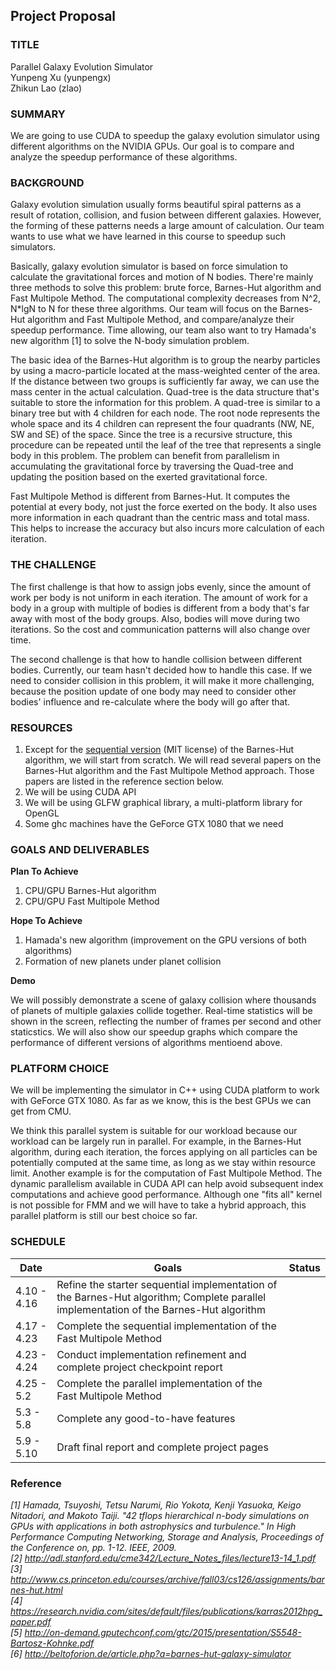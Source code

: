 <!---
## Key Deadlines
- Mon April 10th (11:59 pm) -- Project Proposal Due
- Tue April 25th (11:59 pm) -- Project Checkpoint Report Due
- Wed May 10th (9:00am) -- Project pages are made available to judges for finalist selection.
- Thurs May 11th (3 pm) -- Finalists announced, presentation time sign ups
- Fri May 12th -- Parallelism Competition Day + Project Party / Final Report Due at 11:59pm
-->

## Project Proposal
<!---The purpose of the proposal is two-fold:

Writing your ideas down forces you to organize your thoughts about your project.
It gives 15-418/618 course staff the ability to verify your plans are of the right scope given our expectations (it also gives us the ability to offer suggestions and help).
Please create a web page for your project. Your project page should contain the following sections and content:
-->
### TITLE  

Parallel Galaxy Evolution Simulator  
Yunpeng Xu (yunpengx)  
Zhikun Lao (zlao)  

<!---Please provide the title of your project, followed by the names of all team members. Teams may include up to two students. There are no exceptions to this rule.
-->  

### SUMMARY  

We are going to use CUDA to speedup the galaxy evolution simulator using different algorithms on the NVIDIA GPUs. Our goal is to compare and analyze the speedup performance of these algorithms.

<!---Summarize your project in no more than 2-3 sentences. Describe what you plan to do and what parallel systems you will be working with. Example one-liners include (you should add a bit more detail):

We are going to implement an optimized Smoothed Particle Hydrodynamics fluid solver on the NVIDIA GPUs in the lab.
We are going port the Go runtime to Blacklight.
We are going to create optimized implementations of sparse-matrix multiplication on both GPU and multi-core CPU platforms, and perform a detailed analysis of both systems' performance characteristics.
We are going to back-engineer the unpublished machine specifications of the GPU in the tablet my partner just purchased.
We are going to implement two possible algorithms for a real-time computer vision application on a mobile device and measure their energy consumption in the lab.
-->

### BACKGROUND  

Galaxy evolution simulation usually forms beautiful spiral patterns as a result of rotation, collision, and fusion between different galaxies. However, the forming of these patterns needs a large amount of calculation. Our team wants to use what we have learned in this course to speedup such simulators.

Basically, galaxy evolution simulator is based on force simulation to calculate the gravitational forces and motion of N bodies. There're mainly three methods to solve this problem: brute force, Barnes-Hut algorithm and Fast Multipole Method. The computational complexity decreases from N^2, N*lgN to N for these three algorithms. Our team will focus on the Barnes-Hut algorithm and Fast Multipole Method, and compare/analyze their speedup performance.
Time allowing, our team also want to try Hamada's new algorithm [1] to solve the N-body simulation problem.

The basic idea of the Barnes-Hut algorithm is to group the nearby particles by using a macro-particle located at the mass-weighted center of the area. If the distance between two groups is sufficiently far away, we can use the mass center in the actual calculation. Quad-tree is the data structure that's suitable to store the information for this problem. A quad-tree is similar to a binary tree but with 4 children for each node. The root node represents the whole space and its 4 children can represent the four quadrants (NW, NE, SW and SE) of the space. Since the tree is a recursive structure, this procedure can be repeated until the leaf of the tree that represents a single body in this problem. The problem can benefit from parallelism in accumulating the gravitational force by traversing the Quad-tree and updating the position based on the exerted gravitational force.  

Fast Multipole Method is different from Barnes-Hut. It computes the potential at every body, not just the force exerted on the body. It also uses more information in each quadrant than the centric mass and total mass. This helps to increase the accuracy but also incurs more calculation of each iteration.

<!---If your project involves accelerating a compute-intensive application, describe the application or piece of the application you are going to implement in more detail. This description need only be a few paragraphs. It might be helpful to include a block diagram or pseudocode of the basic idea. An important detail is what aspects of the problem might benefit from parallelism? And why?
--->

### THE CHALLENGE

The first challenge is that how to assign jobs evenly, since the amount of work per body is not uniform in each iteration. The amount of work for a body in a group with multiple of bodies is different from a body that's far away with most of the body groups. Also, bodies will move during two iterations. So the cost and communication patterns will also change over time.

The second challenge is that how to handle collision between different bodies. Currently, our team hasn't decided how to handle this case. If we need to consider collision in this problem, it will make it more challenging, because the position update of one body may need to consider other bodies' influence and re-calculate where the body will go after that.

<!---Describe why the problem is challenging. What aspects of the problem might make it difficult to parallelize? In other words, what to you hope to learn by doing the project?

Describe the workload: what are the dependencies, what are its memory access characteristics? (is there locality? is there a high communication to computation ratio?), is there divergent execution?
Describe constraints: What are the properties of the system that make mapping the workload to it challenging?
-->

### RESOURCES

<!--
Describe the resources (type of computers, starter code, etc.) you will use. What code base will you start from? Are you starting from scratch or using an existing piece of code? Is there a book or paper that you are using as a reference (if so, provide a citation)? Are there any other resources you need, but haven't figured out how to obtain yet? Could you benefit from access to any special machines?

For the brute force approach, we will start from scratch since it is rather straightforward. We will implement two versions: CPU version and GPU version. The CPU version will serve as a baseline implementation for the GPU version. Also, these two implementation will, altogether, be two of our baseline implementations for the Barnes-Hut algorithm approach and the Fast Multipole Method approach.

For the Barnes-Hut algorithm approach, we will use [this](https://github.com/kgabis/gravitysim) as our starter code. This piece of source code lienced under The MIT License. However, this piece is just a CPU sequential version of the Barnes-Hut algorithm. After carefully analyzing and examining its code base, we will create our CPU **baseline implementation** based on it. Adding to that, we will create our GPU version. We will read several papers on this algorithm to aid our understanding.

For the Fast Multipole Method approach, we will start from scratch because it is not as straightforward as the former two methods and we think we can understand it better by coding it. There will also be two versions. 
-->


1. Except for the [sequential version](https://github.com/kgabis/gravitysim) (MIT license) of the Barnes-Hut algorithm, we will start from scratch. We will read several papers on the Barnes-Hut algorithm and the Fast Multipole Method approach. Those papers are listed in the reference section below.
2. We will be using CUDA API
3. We will be using GLFW graphical library, a multi-platform library for OpenGL
4. Some ghc machines have the GeForce GTX 1080 that we need

### GOALS AND DELIVERABLES   

<!--
Describe the deliverables or goals of your project.

This is by far the most important section of the proposal:

Separate your goals into what you PLAN TO ACHIEVE (what you believe you must get done to have a successful project and get the grade you expect) and an extra goal or two that you HOPE TO ACHIEVE if the project goes really well and you get ahead of schedule. It may not be possible to state precise performance goals at this time, but we encourage you be as precise as possible. If you do state a goal, give some justification of why you think you can achieve it. (e.g., I hope to speed up my starter code 10x, because if I did it would run in real-time.)
If applicable, describe the demo you plan to show at the parallelism computation (will it be an interactive demo? will you show an output of the program that is really neat? will you show speedup graphs?). Specifically, what will you show us that will demonstrate you did a good job?
If your project is an analysis project, what are you hoping to learn about the workload or system being studied? What question(s) do you plan to answer in your analysis?
Systems project proposals should describe what the system will be capable of and what performance is hoped to be achieved.

-->

**Plan To Achieve**

1. CPU/GPU Barnes-Hut algorithm
2. CPU/GPU Fast Multipole Method

**Hope To Achieve**

1. Hamada's new algorithm (improvement on the GPU versions of both algorithms)
2. Formation of new planets under planet collision

<!-- 3. interactive user interface -->

<!--
Performance goals:

XXX

-->

**Demo**

We will possibly demonstrate a scene of galaxy collision where thousands of planets of multiple galaxies collide together. Real-time statistics will be shown in the screen, reflecting the number of frames per second and other staticstics. We will also show our speedup graphs which compare the performance of different versions of algorithms mentioend above.

<!--
In order to show that we did a good job, we will ...
-->

<!--
do a calculation of how much speedup ideally we can achieve using that piece of hardware. Then we will compare this ideal speedup with the speedup we achieve.

The factors taken into consideration in the calculation are, for example, hardwre specifications, sequential part, and etc. 
-->

<!--
To enable an interactive interface, we will make use the opengl function which allows users to observe the scene from different angles.
-->

<!--
Adding to that, we may allow users to interact with the collision scene by swiping the pointer (of the mouse) in the scene, where the pointer serves as a gravitational concentration.
-->

### PLATFORM CHOICE  

<!--
Describe why the platform (computer and/or language) you have chosen is a good one for your needs. Why does it make sense to use this parallel system for the workload you have chosen?
-->

We will be implementing the simulator in C++ using CUDA platform to work with GeForce GTX 1080. As far as we know, this is the best GPUs we can get from CMU.

We think this parallel system is suitable for our workload because our workload can be largely run in parallel. For example, in the Barnes-Hut algorithm, during each iteration, the forces applying on all particles can be potentially computed at the same time, as long as we stay within resource limit. Another example is for the computation of Fast Multipole Method. The dynamic parallelism available in CUDA API can help avoid subsequent index computations and achieve good performance. Although one "fits all" kernel is not possible for FMM and we will have to take a hybrid approach, this parallel platform is still our best choice so far.

### SCHEDULE  

| Date        | Goals                                                                                                                                  | Status |
|-------------|----------------------------------------------------------------------------------------------------------------------------------------|--------|
| 4.10 - 4.16 | Refine the starter sequential implementation of the Barnes-Hut algorithm; Complete parallel implementation of the Barnes-Hut algorithm |        |
| 4.17 - 4.23 | Complete the sequential implementation of the Fast Multipole Method                                                                    |        |
| 4.23 - 4.24 | Conduct implementation refinement and complete project checkpoint report                                                               |        |
| 4.25 - 5.2  | Complete the parallel implementation of the Fast Multipole Method                                                                      |        |
| 5.3 - 5.8   | Complete any good-to-have features                                                                                               |        |
| 5.9 - 5.10  | Draft final report and complete project pages                                                                                          

### Reference  

*[1] Hamada, Tsuyoshi, Tetsu Narumi, Rio Yokota, Kenji Yasuoka, Keigo Nitadori, and Makoto Taiji. "42 tflops hierarchical n-body simulations on GPUs with applications in both astrophysics and turbulence." In High Performance Computing Networking, Storage and Analysis, Proceedings of the Conference on, pp. 1-12. IEEE, 2009.*  
*[2] http://adl.stanford.edu/cme342/Lecture_Notes_files/lecture13-14_1.pdf*  
*[3] http://www.cs.princeton.edu/courses/archive/fall03/cs126/assignments/barnes-hut.html*  
*[4] https://research.nvidia.com/sites/default/files/publications/karras2012hpg_paper.pdf*   
*[5] http://on-demand.gputechconf.com/gtc/2015/presentation/S5548-Bartosz-Kohnke.pdf*   
*[6] http://beltoforion.de/article.php?a=barnes-hut-galaxy-simulator*

